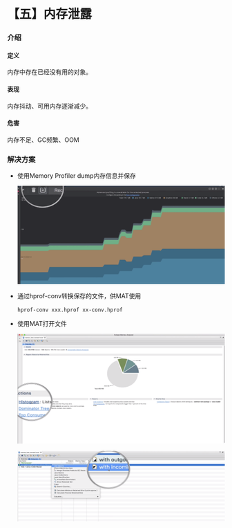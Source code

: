 # 【五】内存泄露

### 介绍

#### 定义

内存中存在已经没有用的对象。

#### 表现

内存抖动、可用内存逐渐减少。

#### 危害

内存不足、GC频繁、OOM

### 解决方案

* 使用Memory Profiler dump内存信息并保存

  ![image](./images/内存泄露1.png)

* 通过hprof-conv转换保存的文件，供MAT使用

  ```shell
  hprof-conv xxx.hprof xx-conv.hprof
  ```

* 使用MAT打开文件

  ![image](./images/内存泄露2.png)

  ![image](./images/内存泄露3.png)